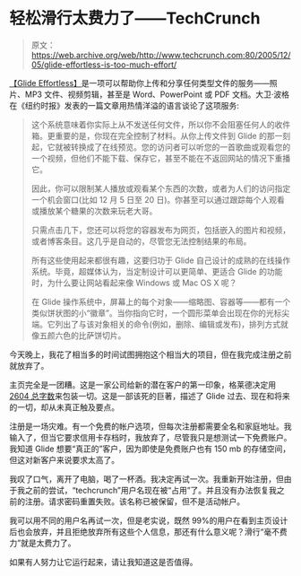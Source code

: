 # 轻松滑行太费力了——TechCrunch

> 原文：<https://web.archive.org/web/http://www.techcrunch.com:80/2005/12/05/glide-effortless-is-too-much-effort/>

[【Glide Effortless】](https://web.archive.org/web/20220527125958/http://www.glidedigital.com/)是一项可以帮助你上传和分享任何类型文件的服务——照片、MP3 文件、视频剪辑，甚至是 Word、PowerPoint 或 PDF 文档。大卫·波格在《纽约时报》发表的一篇文章用热情洋溢的语言谈论了这项服务:

> 这个系统意味着你实际上从不发送任何文件，所以你不会阻塞任何人的收件箱。更重要的是，你现在完全控制了材料。从你上传文件到 Glide 的那一刻起，它就被转换成了在线预览。您的访问者可以听您的一首歌曲或观看您的一个视频，但他们不能下载、保存它，甚至不能在不返回网站的情况下重播它。
> 
> 因此，你可以限制某人播放或观看某个东西的次数，或者为人们的访问指定一个机会窗口(比如 12 月 5 日至 20 日)。你甚至可以通过跟踪每个人观看或播放某个糖果的次数来玩老大哥。
> 
> 只需点击几下，您还可以将您的容器发布为网页，包括嵌入的图片和视频，或者博客条目。这几乎是自动的，尽管您无法控制结果的布局。
> 
> 所有这些使用起来都很有趣，这要归功于 Glide 自己设计的成熟的在线操作系统。毕竟，超媒体认为，当定制设计可以更简单、更适合 Glide 的功能时，为什么要让网站看起来像 Windows 或 Mac OS X 呢？
> 
> 在 Glide 操作系统中，屏幕上的每个对象——缩略图、容器等——都有一个类似饼状图的小“徽章”。当你指向它时，一个圆形菜单会出现在你的光标尖端。它列出了与该对象相关的命令(例如，删除、编辑或发布)，排列方式就像五颜六色的比萨饼切片。

今天晚上，我花了相当多的时间试图拥抱这个相当大的项目，但在我完成注册之前就放弃了。

主页完全是一团糟。这是一家公司给新的潜在客户的第一印象，格莱德决定用[2604 总字数](https://web.archive.org/web/20220527125958/http://www.glidedigital.com/)来包装一切。这是一部该死的巨著，描述了 Glide 过去、现在和将来的一切，却从未真正触及要点。

注册是一场灾难。有一个免费的帐户选项，但每次注册都需要全名和家庭地址。我输入了，但当它要求信用卡存档时，我放弃了，尽管我只是想测试一下免费账户。我知道 Glide 想要“真正的”客户，因为即使是免费账户也有 150 mb 的存储空间，但这对新客户来说要求太高了。

我叹了口气，离开了电脑，喝了一杯酒。我决定再试一次。我重新开始注册，但由于我之前的尝试，“techcrunch”用户名现在被“占用”了。并且没有办法恢复我之前的注册。请求密码重置失败。该名称已被保留，但不是活动帐户。

我可以用不同的用户名再试一次，但是老实说，既然 99%的用户在看到主页设计后也会放弃，并且拒绝放弃所有这些个人信息，那还有什么意义呢？滑行“毫不费力”就是太费力了。

如果有人努力让它运行起来，请让我知道这是否值得。
